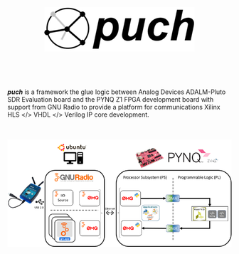 <p align="center">
  <img src="./doc/puch-logo-1.png">
</p>

<br>
<br>
<br>


***puch*** is a framework the glue logic between Analog Devices ADALM-Pluto SDR Evaluation board and the PYNQ Z1 FPGA development board with support from GNU Radio to provide a platform for communications Xilinx HLS </> VHDL </> Verilog IP core development.

<br>
<br>

<img align="center" src="./doc/puch-detailed-level-diagram-1.png">

